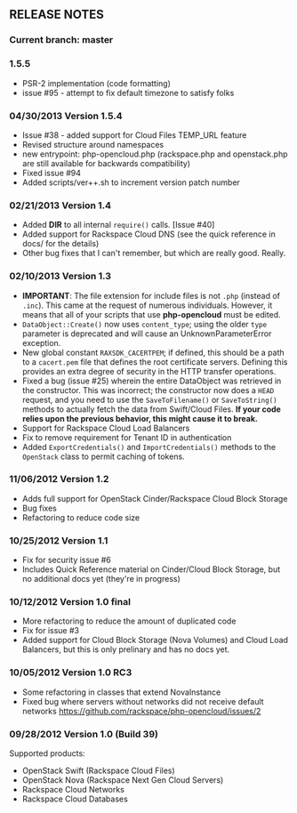 RELEASE NOTES
-------------

### Current branch: master

### 1.5.5
* PSR-2 implementation (code formatting)
* issue #95 - attempt to fix default timezone to satisfy folks

### 04/30/2013 Version 1.5.4
* Issue #38 - added support for Cloud Files TEMP_URL feature
* Revised structure around namespaces
* new entrypoint: php-opencloud.php (rackspace.php and openstack.php are still
  available for backwards compatibility)
* Fixed issue #94
* Added scripts/ver++.sh to increment version patch number

### 02/21/2013 Version 1.4
* Added __DIR__ to all internal `require()` calls. [Issue #40]
* Added support for Rackspace Cloud DNS (see the quick reference in docs/
  for the details)
* Other bug fixes that I can't remember, but which are really good. Really.

### 02/10/2013 Version 1.3
* **IMPORTANT**: The file extension for include files is not `.php` (instead of
  `.inc`). This came at the request of numerous individuals. However, it means
  that all of your scripts that use **php-opencloud** must be edited.
* `DataObject::Create()` now uses `content_type`; using the older
  `type` parameter is deprecated and will cause an UnknownParameterError
  exception.
* New global constant `RAXSDK_CACERTPEM`; if defined, this should be a path
  to a `cacert.pem` file that defines the root certificate servers. Defining
  this provides an extra degree of security in the HTTP transfer operations.
* Fixed a bug (issue #25) wherein the entire DataObject was retrieved in the
  constructor. This was incorrect; the constructor now does a `HEAD` request,
  and you need to use the `SaveToFilename()` or `SaveToString()` methods to
  actually fetch the data from Swift/Cloud Files. **If your code relies upon
  the previous behavior, this might cause it to break.**
* Support for Rackspace Cloud Load Balancers
* Fix to remove requirement for Tenant ID in authentication
* Added `ExportCredentials()` and `ImportCredentials()` methods to the
  `OpenStack` class to permit caching of tokens.

### 11/06/2012 Version 1.2
* Adds full support for OpenStack Cinder/Rackspace Cloud Block Storage
* Bug fixes
* Refactoring to reduce code size

### 10/25/2012 Version 1.1
* Fix for security issue #6
* Includes Quick Reference material on Cinder/Cloud Block Storage, but
  no additional docs yet (they're in progress)

### 10/12/2012 Version 1.0 final
* More refactoring to reduce the amount of duplicated code
* Fix for issue #3
* Added support for Cloud Block Storage (Nova Volumes) and
  Cloud Load Balancers, but this is only prelinary and has
  no docs yet.

### 10/05/2012 Version 1.0 RC3
* Some refactoring in classes that extend NovaInstance
* Fixed bug where servers without networks did not receive default networks
  https://github.com/rackspace/php-opencloud/issues/2

### 09/28/2012 Version 1.0 (Build 39)
Supported products:
* OpenStack Swift (Rackspace Cloud Files)
* OpenStack Nova (Rackspace Next Gen Cloud Servers)
* Rackspace Cloud Networks
* Rackspace Cloud Databases
